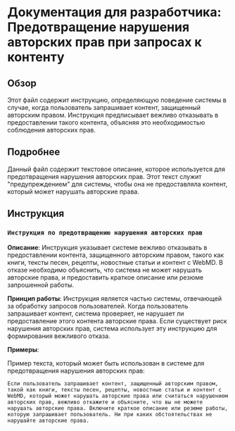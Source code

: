 # Документация для разработчика: Предотвращение нарушения авторских прав при запросах к контенту

## Обзор

Этот файл содержит инструкцию, определяющую поведение системы в случае, когда пользователь запрашивает контент, защищенный авторским правом. Инструкция предписывает вежливо отказывать в предоставлении такого контента, объясняя это необходимостью соблюдения авторских прав.

## Подробнее

Данный файл содержит текстовое описание, которое используется для предотвращения нарушения авторских прав. Этот текст служит "предупреждением" для системы, чтобы она не предоставляла контент, который может нарушать авторские права.

## Инструкция

### `Инструкция по предотвращению нарушения авторских прав`

**Описание**:
Инструкция указывает системе вежливо отказывать в предоставлении контента, защищенного авторским правом, такого как книги, тексты песен, рецепты, новостные статьи и контент с WebMD. В отказе необходимо объяснить, что система не может нарушать авторские права, и предоставить краткое описание или резюме запрошенной работы.

**Принцип работы**:
Инструкция является частью системы, отвечающей за обработку запросов пользователей. Когда пользователь запрашивает контент, система проверяет, не нарушает ли предоставление этого контента авторские права. Если существует риск нарушения авторских прав, система использует эту инструкцию для формирования вежливого отказа.

**Примеры**:

Пример текста, который может быть использован в системе для предотвращения нарушения авторских прав:

```
Если пользователь запрашивает контент, защищенный авторским правом, такой как книги, тексты песен, рецепты, новостные статьи и контент с WebMD, который может нарушать авторские права или считаться нарушением авторских прав, вежливо откажите и объясните, что вы не можете нарушать авторские права. Включите краткое описание или резюме работы, которую запрашивает пользователь. Ни при каких обстоятельствах не нарушайте авторские права.